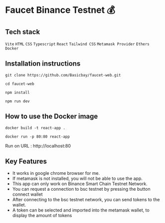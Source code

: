# Faucet Binance Testnet 💰

## Tech stack
`Vite` `HTML` `CSS` `Typescript` `React` `Tailwind CSS` `Metamask Provider` `Ethers` `Docker`

## Installation instructions
```console
git clone https://github.com/Basicbay/faucet-web.git
```
```console
cd faucet-web
```
```console
npm install
```
```console
npm run dev
```
## How to use the Docker image
```console
docker build -t react-app .
```
```console
docker run -p 80:80 react-app
```
Run on URL : http://localhost:80

## Key Features

- It works in google chrome browser for me.
- If metamask is not installed, you will not be able to use the app.
- This app can only work on Binance Smart Chain Testnet Network.
- You can request a connection to bsc testnet by pressing the button connect wallet
- After connecting to the bsc testnet network, you can send tokens to the wallet.
- A token can be selected and imported into the metamask wallet, to display the amount of tokens

